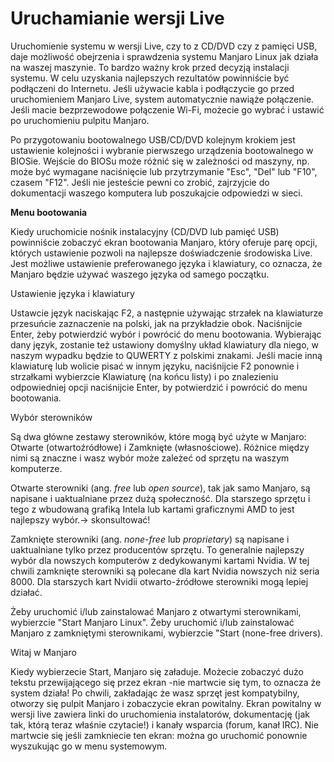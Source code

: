 ﻿# Uruchamianie wersji Live

Uruchomienie systemu w wersji Live, czy to z CD/DVD czy z pamięci USB, daje możliwość obejrzenia i sprawdzenia systemu Manjaro Linux jak działa na waszej maszynie. To bardzo ważny krok przed decyzją instalacji systemu.
W celu uzyskania najlepszych rezultatów powinniście być podłączeni do Internetu. Jeśli używacie kabla i podłączycie go przed uruchomieniem Manjaro Live, system automatycznie nawiąże połączenie. Jeśli macie bezprzewodowe połączenie Wi-Fi, możecie go wybrać i ustawić po uruchomieniu pulpitu Manjaro.

Po przygotowaniu bootowalnego USB/CD/DVD kolejnym krokiem jest ustawienie kolejności i wybranie pierwszego urządzenia bootowalnego w BIOSie. Wejście do BIOSu może różnić się w zależności od maszyny, np. może być wymagane naciśnięcie lub przytrzymanie "Esc", "Del" lub "F10", czasem "F12". Jeśli nie jesteście pewni co zrobić, zajrzyjcie do dokumentacji waszego komputera lub poszukajcie odpowiedzi w sieci.

<b>Menu bootowania</b>

Kiedy uruchomicie nośnik instalacyjny (CD/DVD lub pamięć USB) powinniście zobaczyć ekran bootowania Manjaro, który oferuje parę opcji, których ustawienie pozwoli na najlepsze doświadczenie środowiska Live.
Jest możliwe ustawienie preferowanego języka i klawiatury, co oznacza, że Manjaro będzie używać waszego języka od samego początku.

Ustawienie języka i klawiatury

Ustawcie język naciskając F2, a następnie używając strzałek na klawiaturze przesuńcie zaznaczenie na polski, jak na przykładzie obok. Naciśnijcie Enter, żeby potwierdzić wybór i powrócić do menu bootowania.
Wybierając dany język, zostanie też ustawiony domyślny układ klawiatury dla niego, w naszym wypadku będzie to QUWERTY z polskimi znakami. Jeśli macie inną klawiaturę lub wolicie pisać w innym języku, naciśnijcie F2 ponownie i strzałkami wybierzcie Klawiaturę (na końcu listy) i po znalezieniu odpowiedniej opcji naciśnijcie Enter, by potwierdzić i powrócić do menu bootowania.

Wybór sterowników

Są dwa główne zestawy sterowników, które mogą być użyte w Manjaro: Otwarte (otwartoźródłowe) i Zamknięte (własnościowe). Różnice między nimi są znaczne i wasz wybór może zależeć od sprzętu na waszym komputerze.

Otwarte sterowniki (ang. <i>free</i> lub <i>open source</i>), tak jak samo Manjaro, są napisane i uaktualniane przez dużą społeczność. Dla starszego sprzętu i tego z wbudowaną grafiką Intela lub kartami graficznymi AMD to jest najlepszy wybór.-> skonsultować!

Zamknięte sterowniki (ang. <i>none-free</i> lub <i>proprietary</i>) są napisane i uaktualniane tylko przez producentów sprzętu. To generalnie najlepszy wybór dla nowszych komputerów z dedykowanymi kartami Nvidia. W tej chwili zamknięte sterowniki są polecane dla kart Nvidia nowszych niż seria 8000. Dla starszych kart Nvidii otwarto-źródłowe sterowniki mogą lepiej działać.

Żeby uruchomić i/lub zainstalować Manjaro z otwartymi sterownikami, wybierzcie "Start Manjaro Linux".
Żeby uruchomić i/lub zainstalować Manjaro z zamkniętymi sterownikami, wybierzcie "Start (none-free drivers).

Witaj w Manjaro

Kiedy wybierzecie Start, Manjaro się załaduje. Możecie zobaczyć dużo tekstu przewijającego się przez ekran -nie martwcie się tym, to oznacza że system działa! Po chwili, zakładając że wasz sprzęt jest kompatybilny, otworzy się pulpit Manjaro i zobaczycie ekran powitalny.
Ekran powitalny w wersji live zawiera linki do uruchomienia instalatorów, dokumentację (jak tak, którą teraz właśnie czytacie!) i kanały wsparcia (forum, kanał IRC). Nie martwcie się jeśli zamkniecie ten ekran: można go uruchomić ponownie wyszukując go w menu systemowym.

